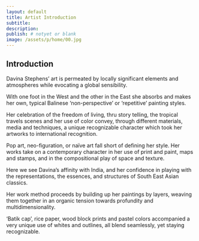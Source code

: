 ```yaml
---
layout: default
title: Artist Introduction
subtitle:
description:
publish: # notyet or blank
image: /assets/p/home/00.jpg
---
```

## Introduction

Davina Stephens’ art is permeated by locally significant elements and atmospheres while evocating a global sensibility.

With one foot in the West and the other in the East she absorbs and makes her own, typical Balinese ‘non-perspective’ or ‘repetitive’ painting styles.

Her celebration of the freedom of living, thru story telling, the tropical travels scenes and her use of color convey, through different materials, media and techniques, a unique recognizable character which took her artworks to international recognition.

Pop art, neo-figuration, or naïve art fall short of defining her style. Her works take on a contemporary character in her use of print and paint, maps and stamps, and in the compositional play of space and texture.

Here we see Davina’s affinity with India, and her confidence in playing with the representations, the essences, and structures of South East Asian classics.

Her work method proceeds by building up her paintings by layers, weaving them together in an organic tension towards profundity and multidimensionality.

‘Batik cap’, rice paper, wood block prints and pastel colors accompanied a very unique use of whites and outlines, all blend seamlessly, yet staying recognizable.
